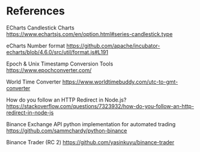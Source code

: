 # References

ECharts Candlestick Charts
https://www.echartsjs.com/en/option.html#series-candlestick.type

eCharts Number format
https://github.com/apache/incubator-echarts/blob/4.6.0/src/util/format.js#L191

Epoch & Unix Timestamp Conversion Tools
https://www.epochconverter.com/

World Time Converter
https://www.worldtimebuddy.com/utc-to-gmt-converter

How do you follow an HTTP Redirect in Node.js?
https://stackoverflow.com/questions/7323932/how-do-you-follow-an-http-redirect-in-node-js



Binance Exchange API python implementation for automated trading
https://github.com/sammchardy/python-binance

Binance Trader (RC 2)
https://github.com/yasinkuyu/binance-trader

